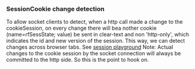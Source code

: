 ### SessionCookie change detection

To allow socket clients to detect, when a http call made a change to the cookieSession, on every change there will bea nother cookie (name=rfSessState; value) be sent in clear-text and non 'http-only', which indicates the id and new version of the session. This way, we can detect changes across browser tabs. 
See [session playground](../tests/session-playground)
Note: Actual changes to the cookie session by the socket connection will always be committed to the http side. So this is the point to hook on. 